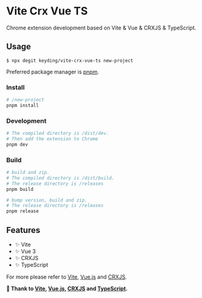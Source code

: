 # Vite Crx Vue TS

Chrome extension development based on Vite & Vue & CRXJS & TypeScript.

## Usage

```
$ npx degit keyding/vite-crx-vue-ts new-project
```

Preferred package manager is [pnpm](https://pnpm.io/).

### Install

```bash
# /new-project
pnpm install
```

### Development

```bash
# The compiled directory is /dist/dev. 
# Then add the extension to Chrome
pnpm dev
```

### Build

```bash
# build and zip. 
# The compiled directory is /dist/build. 
# The release directory is /releases
pnpm build
```

```bash
# bump version, build and zip.
# The release directory is /releases
pnpm release
```

## Features

- ✨ Vite
- ✨ Vue 3
- ✨ CRXJS
- ✨ TypeScript

For more please refer to [Vite](https://github.com/vitejs/vite), [Vue.js](https://vuejs.org/) and [CRXJS](https://crxjs.dev/vite-plugin).

**🙏 Thank to [Vite](https://github.com/vitejs/vite), [Vue.js](https://vuejs.org/), [CRXJS](https://crxjs.dev/vite-plugin) and [TypeScript](https://www.typescriptlang.org/).**
